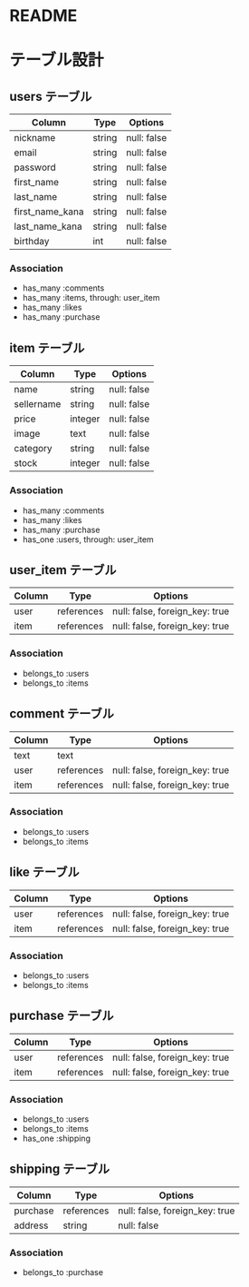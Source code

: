 # README

# テーブル設計
## users テーブル
| Column   | Type   | Options     |
| -------- | ------ | ----------- |
| nickname     | string | null: false |
| email    | string | null: false |
| password | string | null: false |
| first_name | string | null: false |
| last_name | string | null: false |
| first_name_kana | string | null: false |
| last_name_kana | string | null: false |
| birthday | int | null: false |

### Association
- has_many :comments
- has_many :items, through: user_item
- has_many :likes
- has_many :purchase


## item テーブル
| Column   | Type   | Options     |
| -------- | ------ | ----------- |
| name       | string | null: false |
| sellername | string | null: false |
| price      |integer | null: false |
| image      | text   | null: false |
| category   | string   | null: false |
| stock      | integer | null: false | 

### Association
- has_many :comments
- has_many :likes
- has_many :purchase
- has_one :users, through: user_item

## user_item テーブル
| Column | Type       | Options                        |
| ------ | ---------- | ------------------------------ |
| user   | references | null: false, foreign_key: true |
| item   | references | null: false, foreign_key: true |

### Association
- belongs_to :users
- belongs_to :items


## comment テーブル
| Column | Type       | Options                        |
| ------ | ---------- | ------------------------------ |
| text   | text       |                                |
| user   | references | null: false, foreign_key: true |
| item   | references | null: false, foreign_key: true |

### Association
- belongs_to :users
- belongs_to :items


## like テーブル
| Column | Type       | Options                        |
| ------ | ---------- | ------------------------------ |
| user   | references | null: false, foreign_key: true |
| item   | references | null: false, foreign_key: true |

### Association
- belongs_to :users
- belongs_to :items


## purchase テーブル
| Column | Type       | Options                        |
| ------ | ---------- | ------------------------------ |
| user   | references | null: false, foreign_key: true |
| item   | references | null: false, foreign_key: true |

### Association
- belongs_to :users
- belongs_to :items
- has_one :shipping


## shipping テーブル
| Column | Type       | Options                        |
| ------ | ---------- | ------------------------------ |
| purchase   | references | null: false, foreign_key: true |
| address   | string | null: false |

### Association
- belongs_to :purchase
